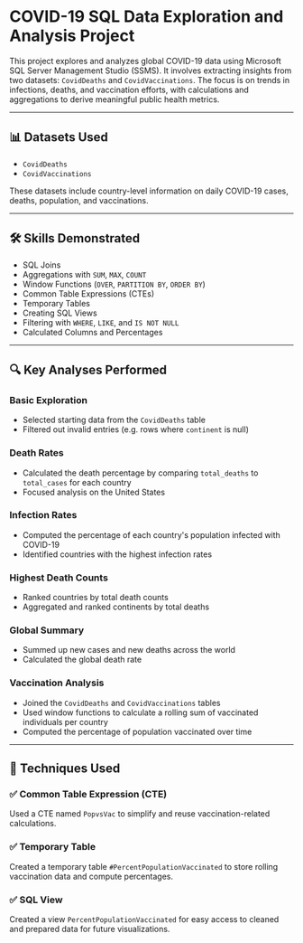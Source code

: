 # COVID-19 SQL Data Exploration and Analysis Project

This project explores and analyzes global COVID-19 data using Microsoft SQL Server Management Studio (SSMS). It involves extracting insights from two datasets: `CovidDeaths` and `CovidVaccinations`. The focus is on trends in infections, deaths, and vaccination efforts, with calculations and aggregations to derive meaningful public health metrics.

---

## 📊 Datasets Used

- `CovidDeaths`
- `CovidVaccinations`

These datasets include country-level information on daily COVID-19 cases, deaths, population, and vaccinations.

---

## 🛠 Skills Demonstrated

- SQL Joins
- Aggregations with `SUM`, `MAX`, `COUNT`
- Window Functions (`OVER`, `PARTITION BY`, `ORDER BY`)
- Common Table Expressions (CTEs)
- Temporary Tables
- Creating SQL Views
- Filtering with `WHERE`, `LIKE`, and `IS NOT NULL`
- Calculated Columns and Percentages

---

## 🔍 Key Analyses Performed

### Basic Exploration
- Selected starting data from the `CovidDeaths` table
- Filtered out invalid entries (e.g. rows where `continent` is null)

### Death Rates
- Calculated the death percentage by comparing `total_deaths` to `total_cases` for each country
- Focused analysis on the United States

### Infection Rates
- Computed the percentage of each country's population infected with COVID-19
- Identified countries with the highest infection rates

### Highest Death Counts
- Ranked countries by total death counts
- Aggregated and ranked continents by total deaths

### Global Summary
- Summed up new cases and new deaths across the world
- Calculated the global death rate

### Vaccination Analysis
- Joined the `CovidDeaths` and `CovidVaccinations` tables
- Used window functions to calculate a rolling sum of vaccinated individuals per country
- Computed the percentage of population vaccinated over time

---

## 🧪 Techniques Used

### ✅ Common Table Expression (CTE)
Used a CTE named `PopvsVac` to simplify and reuse vaccination-related calculations.

### ✅ Temporary Table
Created a temporary table `#PercentPopulationVaccinated` to store rolling vaccination data and compute percentages.

### ✅ SQL View
Created a view `PercentPopulationVaccinated` for easy access to cleaned and prepared data for future visualizations.
